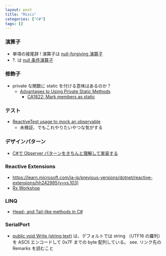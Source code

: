 ```yaml
---
layout: post
title: "Miscs"
categories: ["C#"]
tags: []
---
```


### 演算子

- 単項の接尾辞 ! 演算子は [null-forgiving 演算子](https://learn.microsoft.com/ja-jp/dotnet/csharp/language-reference/operators/null-forgiving)
- ?. は [null 条件演算子](https://learn.microsoft.com/ja-jp/dotnet/csharp/language-reference/operators/member-access-operators#null-conditional-operators--and-)

### 修飾子

- private な関数に static を付ける意味はあるのか？
  - [Advantages to Using Private Static Methods](https://stackoverflow.com/questions/135020/advantages-to-using-private-static-methods)
    - [CA1822: Mark members as static](https://learn.microsoft.com/en-us/dotnet/fundamentals/code-analysis/quality-rules/ca1822)

### テスト

- [ReactiveTest usage to mock an observable](https://stackoverflow.com/questions/48660518/reactivetest-usage-to-mock-an-observable)
  - 未検証、でもこれやりたいやつな気がする

### デザインパターン

- [C#で Observer パターンをきちんと理解して実装する](https://qiita.com/yutorisan/items/6e960426da71b7e02af7)

### Reactive Extensions

- https://learn.microsoft.com/ja-jp/previous-versions/dotnet/reactive-extensions/hh242985(v=vs.103)
- [Rx Workshop](https://learn.microsoft.com/en-us/shows/rx-workshop/)

### LINQ

- [Head- and Tail-like methods in C#](https://www.tabsoverspaces.com/233633-head-and-tail-like-methods-on-list-in-csharp-and-fsharp-and-python-and-haskell)

### SerialPort

- [public void Write (string text)](<https://learn.microsoft.com/en-us/dotnet/api/system.io.ports.serialport.write?view=dotnet-plat-ext-7.0#system-io-ports-serialport-write(system-string)>) は、デフォルトでは string （UTF16 の羅列）を ASCII エンコードして 0x7F までの byte 配列している。 see. リンク先の Remarks を読むこと

